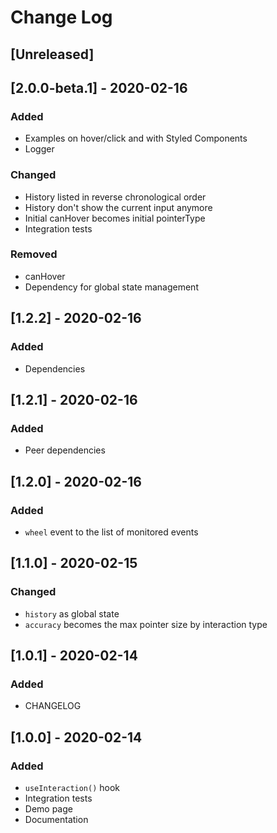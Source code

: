 # Change Log

## [Unreleased]

<!--
### Fixed
### Added
### Changed
### Removed
 -->

## [2.0.0-beta.1] - 2020-02-16

### Added

- Examples on hover/click and with Styled Components
- Logger

### Changed

- History listed in reverse chronological order
- History don't show the current input anymore
- Initial canHover becomes initial pointerType
- Integration tests

### Removed

- canHover
- Dependency for global state management

## [1.2.2] - 2020-02-16

### Added

- Dependencies

## [1.2.1] - 2020-02-16

### Added

- Peer dependencies

## [1.2.0] - 2020-02-16

### Added

- `wheel` event to the list of monitored events

## [1.1.0] - 2020-02-15

### Changed

- `history` as global state
- `accuracy` becomes the max pointer size by interaction type

## [1.0.1] - 2020-02-14

### Added

- CHANGELOG

## [1.0.0] - 2020-02-14

### Added

- `useInteraction()` hook
- Integration tests
- Demo page
- Documentation
